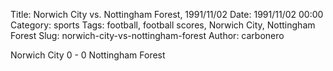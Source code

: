 Title: Norwich City vs. Nottingham Forest, 1991/11/02
Date: 1991/11/02 00:00
Category: sports
Tags: football, football scores, Norwich City, Nottingham Forest
Slug: norwich-city-vs-nottingham-forest
Author: carbonero


Norwich City 0 - 0 Nottingham Forest
